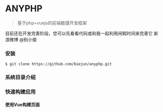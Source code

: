 # ANYPHP
> 基于php+vuejs的前端敏捷开发框架

目前还在开发完善阶段，您可以先看看代码或和我一起利用闲暇时间来完善它 新浪微博 @别小俊

### 安装
    $ git clone https://github.com/biejun/anyphp.git

### 系统目录介绍

### 快速构建应用

#### 使用Vue构建页面